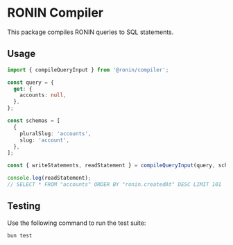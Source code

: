 # RONIN Compiler

This package compiles RONIN queries to SQL statements.

## Usage

```typescript
import { compileQueryInput } from '@ronin/compiler';

const query = {
  get: {
    accounts: null,
  },
};

const schemas = [
  {
    pluralSlug: 'accounts',
    slug: 'account',
  },
];

const { writeStatements, readStatement } = compileQueryInput(query, schemas);

console.log(readStatement);
// SELECT * FROM "accounts" ORDER BY "ronin.createdAt" DESC LIMIT 101
```

## Testing

Use the following command to run the test suite:

```
bun test
```
